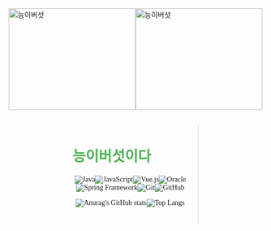 <div style="display: flex; justify-content: center; flex-wrap: wrap; margin-bottom: 20px;">
  <img src="https://mblogthumb-phinf.pstatic.net/MjAyMDA3MjBfMTgy/MDAxNTk1MjQzMTkyMjA5.GKgGSNqJ49OGewWMMkpyKNkEe4pFFmswyFEEzt0NDBIg.ZHb4PIc2jniTx9lgC9cOF6bwyyBJ7CgnRkrzRrraMu4g.JPEG.suminpie/1595243191126.jpg?type=w800" alt="능이버섯" width="250" height="200"/>
  <img src="https://mblogthumb-phinf.pstatic.net/MjAyMDA3MjdfNDIg/MDAxNTk1ODMwMzkwMjQ3.m0ERSAGuB4UHEoRqPs7_hR6_z5c6gpTYPzQCVD1WZ_Qg.HSjsHeT6gKYMQ2afGPneUTvLnYXvNSuMIT5gcmtjX10g.JPEG.arcane23/IMG_7363.JPG?type=w800" alt="능이버섯" width="250" height="200"/>
</div>
<div style="display: flex; justify-content: space-around; align-items: flex-start; margin-top: 30px; font-family: 'Arial, sans-serif';">
  <div style="width: 45%; text-align: left; border-right: 1px solid #ddd; padding-right: 20px;">
    <h1 style="font-size: 2em; color: #4CAF50;">
      <strong>능이버섯이다</strong>
    </h1>
    <div style="text-align: center; margin-bottom: 20px;">
    </div>
    <div style="display: flex; justify-content: center; flex-wrap: wrap; margin-bottom: 20px;">
      <img src="https://img.shields.io/badge/Java-007396?style=for-the-badge&logo=coffee&logoColor=white" alt="Java" />
      <img src="https://img.shields.io/badge/JavaScript-F7DF1E?style=for-the-badge&logo=javascript&logoColor=black" alt="JavaScript" />
      <img src="https://img.shields.io/badge/Vue.js-4FC08D?style=for-the-badge&logo=vue.js&logoColor=white" alt="Vue.js" />
      <img src="https://img.shields.io/badge/Oracle-F80000?style=for-the-badge&logo=oracle&logoColor=white" alt="Oracle" />
      <img src="https://img.shields.io/badge/Spring%20Framework-6DB33F?style=for-the-badge&logo=spring&logoColor=white" alt="Spring Framework" />
<!--       <img src="https://img.shields.io/badge/MySQL-4479A1?style=for-the-badge&logo=mysql&logoColor=white" alt="MySQL" /> -->
<!--       <img src="https://img.shields.io/badge/Linux-FCC624?style=for-the-badge&logo=linux&logoColor=black" alt="Linux" /> -->
<!--       <img src="https://img.shields.io/badge/CentOS-262577?style=for-the-badge&logo=centos&logoColor=white" alt="CentOS" /> -->
<!--       <img src="https://img.shields.io/badge/Ubuntu-E95420?style=for-the-badge&logo=ubuntu&logoColor=white" alt="Ubuntu" /> -->
<!--       <img src="https://img.shields.io/badge/AWS-232F3E?style=for-the-badge&logo=amazonaws&logoColor=white" alt="AWS" /> -->
            <img src="https://img.shields.io/badge/Git-F05032?style=for-the-badge&logo=git&logoColor=white" alt="Git" />
      <img src="https://img.shields.io/badge/GitHub-181717?style=for-the-badge&logo=github&logoColor=white" alt="GitHub" />
      
![Anurag's GitHub stats](https://github-readme-stats.vercel.app/api?username=SeongJoon-Yang&show_icons=true&theme=radical)

![Top Langs](https://github-readme-stats.vercel.app/api/top-langs/?username=SeongJoon-Yang&layout=compact&theme=dracula)
    </div>
  </div>
</div>
